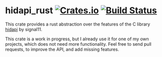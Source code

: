 # hidapi_rust [![Crates.io](https://img.shields.io/crates/v/hidapi_rust.svg)](https://crates.io/crates/hidapi_rust) [![Build Status](https://travis-ci.org/ruabmbua/hidapi_rust.svg)](https://travis-ci.org/ruabmbua/hidapi_rust) #

This crate provides a rust abstraction over the features of the C library
[hidapi](https://github.com/signal11/hidapi) by signal11.

This crate is a work in progress, but I already use it for one of my own
projects, which does not need more functionality. Feel free to send pull
requests, to improve the API, and add missing features.
